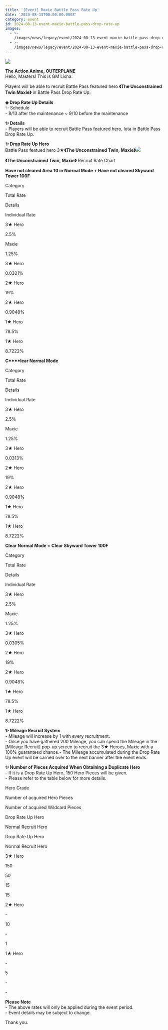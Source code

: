 ```yaml
---
title: '[Event] Maxie Battle Pass Rate Up'
date: '2024-08-13T00:00:00.000Z'
category: event
id: 2024-08-13-event-maxie-battle-pass-drop-rate-up
images:
  - >-
    /images/news/legacy/event/2024-08-13-event-maxie-battle-pass-drop-rate-up/7f543534d8a44118a703744837b1f5cc.webp
  - >-
    /images/news/legacy/event/2024-08-13-event-maxie-battle-pass-drop-rate-up/8811de564cb546debadbfe80c9cc15bf.webp
---
```


![](/images/news/legacy/event/2024-08-13-event-maxie-battle-pass-drop-rate-up/7f543534d8a44118a703744837b1f5cc.webp)  
  

**The Action Anime, OUTERPLANE**  
Hello, Masters! This is GM Lisha.

Players will be able to recruit Battle Pass featured hero **《The Unconstrained Twin Maxie》** in Battle Pass Drop Rate Up. 

**◈ Drop Rate Up Details**  
✨ Schedule  
\- 8/13 after the maintenance ~ 9/10 before the maintenance

**✨ Details**  
\- Players will be able to recruit Battle Pass featured hero, Iota in Battle Pass Drop Rate Up. 

**✨ Drop Rate Up Hero**  
Battle Pass featued hero 3★**《The Unconstrained Twin, Maxie》**![](/images/news/legacy/event/2024-08-13-event-maxie-battle-pass-drop-rate-up/8811de564cb546debadbfe80c9cc15bf.webp)  

**《The Unconstrained Twin, Maxie》** Recruit Rate Chart  
  
**Have not cleared Area 10 in Normal Mode + Have not cleared Skyward Tower 100F** 

Category

Total Rate

Details

Individual Rate

3★ Hero

2.5%

Maxie

1.25%

3★ Hero

0.0321%

2★ Hero

19%

2★ Hero

0.9048%

1★ Hero

78.5%

1★ Hero

8.7222%

**C****lear Normal Mode** 

Category

Total Rate

Details

Individual Rate

3★ Hero

2.5%

Maxie

1.25%

3★ Hero

0.0313%

2★ Hero

19%

2★ Hero

0.9048%

1★ Hero

78.5%

1★ Hero

8.7222%

****Clear Normal Mode + Clear Skyward Tower 100F****  

Category

Total Rate

Details

Individual Rate

3★ Hero

2.5%

Maxie

1.25%

3★ Hero

0.0305%

2★ Hero

19%

2★ Hero

0.9048%

1★ Hero

78.5%

1★ Hero

8.7222%

**✨ Mileage Recruit System**  
\- Mileage will increase by 1 with every recruitment.  
\- Once you have gathered 200 Mileage, you can spend the Mileage in the \[Mileage Recruit\] pop-up screen to recruit the 3★ Heroes, Maxie with a 100% guaranteed chance.- The Mileage accumulated during the Drop Rate Up event will be carried over to the next banner after the event ends.

**✨ Number of Pieces Acquired When Obtaining a Duplicate Hero**  
\- If it is a Drop Rate Up Hero, 150 Hero Pieces will be given.  
\- Please refer to the table below for more details. 

Hero Grade

Number of acquired Hero Pieces

Number of acquired Wildcard Pieces

Drop Rate Up Hero

Normal Recruit Hero

Drop Rate Up Hero

Normal Recruit Hero

3★ Hero

150

50

15

15

2★ Hero

\-

10

\-

1

1★ Hero

\-

5

\-

\-

**Please Note**  
\- The above rates will only be applied during the event period.  
\- Event details may be subject to change.

Thank you.
